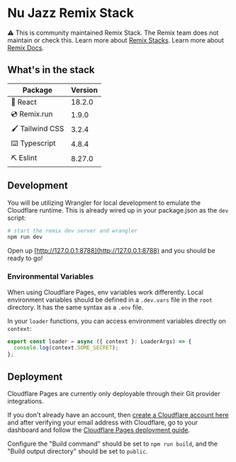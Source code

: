 # Nu Jazz Remix Stack

⚠️ This is community maintained Remix Stack. The Remix team does not maintain or check this. Learn more about [Remix Stacks](https://remix.run/stacks). Learn more about [Remix Docs](https://remix.run/docs).

## What's in the stack

| Package         | Version |
| --------------- | ------- |
| 🚀 React        | 18.2.0  |
| 💿 Remix.run    | 1.9.0   |
| 🖌️ Tailwind CSS | 3.2.4   |
| ⌨️ Typescript   | 4.8.4   |
| ⛏️ Eslint       | 8.27.0  |

## Development

You will be utilizing Wrangler for local development to emulate the Cloudflare runtime. This is already wired up in your package.json as the `dev` script:

```sh
# start the remix dev server and wrangler
npm run dev
```

Open up [http://127.0.0.1:8788](http://127.0.0.1:8788) and you should be ready to go!

### Environmental Variables

When using Cloudflare Pages, env variables work differently. Local environment variables should be defined in a `.dev.vars` file in the `root` directory. It has the same syntax as a `.env` file.

In your `loader` functions, you can access environment variables directly on `context`:

```js
export const loader = async ({ context }: LoaderArgs) => {
  console.log(context.SOME_SECRET);
};
```

## Deployment

Cloudflare Pages are currently only deployable through their Git provider integrations.

If you don't already have an account, then [create a Cloudflare account here](https://dash.cloudflare.com/sign-up/pages) and after verifying your email address with Cloudflare, go to your dashboard and follow the [Cloudflare Pages deployment guide](https://developers.cloudflare.com/pages/framework-guides/deploy-anything).

Configure the "Build command" should be set to `npm run build`, and the "Build output directory" should be set to `public`.
